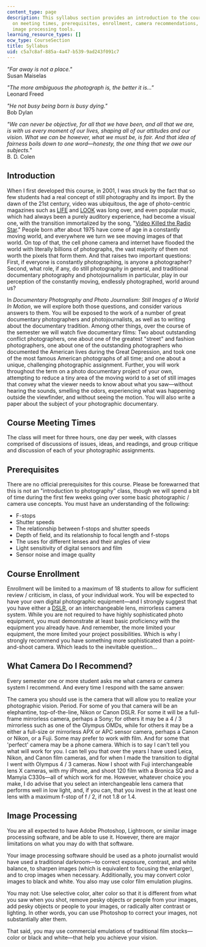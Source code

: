 ```yaml
---
content_type: page
description: This syllabus section provides an introduction to the course and information
  on meeting times, prerequisites, enrollment, camera recommendations, and use of
  image processing tools.
learning_resource_types: []
ocw_type: CourseSection
title: Syllabus
uid: c5a7c8af-885a-4a47-b539-9ad243f091c7
---
```


_"Far away is not a place."_  
Susan Maiselas

_"The more ambiguous the photograph is, the better it is..."_  
Leonard Freed

_"He not busy being born is busy dying."_  
Bob Dylan

_"We can never be objective, for all that we have been, and all that we are, is with us every moment of our lives, shaping all of our attitudes and our vision. What we can be however, what we must be, is fair. And that idea of fairness boils down to one word—honesty, the one thing that we owe our subjects."_  
B. D. Colen

Introduction
------------

When I first developed this course, in 2001, I was struck by the fact that so few students had a real concept of still photography and its import. By the dawn of the 21st century, video was ubiquitous, the age of photo-centric magazines such as [LIFE](http://time.com/life/) and [LOOK](https://en.wikipedia.org/wiki/Look_%28American_magazine%29) was long over, and even popular music, which had always been a purely auditory experience, had become a visual one, with the transition immortalized by the song, "[Video Killed the Radio Star](https://en.wikipedia.org/wiki/Video_Killed_the_Radio_Star)." People born after about 1975 have come of age in a constantly moving world, and everywhere we turn we see moving images of that world. On top of that, the cell phone camera and internet have flooded the world with literally billions of photographs, the vast majority of them not worth the pixels that form them. And that raises two important questions: First, if everyone is constantly photographing, is anyone a photographer? Second, what role, if any, do still photography in general, and traditional documentary photography and photojournalism in particular, play in our perception of the constantly moving, endlessly photographed, world around us?

In _Documentary Photography and Photo Journalism: Still Images of a World In Motion_, we will explore both those questions, and consider various answers to them. You will be exposed to the work of a number of great documentary photographers and photojournalists, as well as to writing about the documentary tradition. Among other things, over the course of the semester we will watch five documentary films: Two about outstanding conflict photographers, one about one of the greatest "street" and fashion photographers, one about one of the outstanding photographers who documented the American lives during the Great Depression, and took one of the most famous American photographs of all time; and one about a unique, challenging photographic assignment. Further, you will work throughout the term on a photo documentary project of your own, attempting to reduce a tiny area of the moving world to a set of still images that convey what the viewer needs to know about what you saw—without hearing the sounds, smelling the odors, experiencing what was happening outside the viewfinder, and without seeing the motion. You will also write a paper about the subject of your photographic documentary.

Course Meeting Times
--------------------

The class will meet for three hours, one day per week, with classes comprised of discussions of issues, ideas, and readings, and group critique and discussion of each of your photographic assignments.

Prerequisites
-------------

There are no official prerequisites for this course. Please be forewarned that this is not an "introduction to photography" class, though we will spend a bit of time during the first few weeks going over some basic photographic / camera use concepts. You must have an understanding of the following:

*   F-stops
*   Shutter speeds
*   The relationship between f-stops and shutter speeds
*   Depth of field, and its relationship to focal length and f-stops
*   The uses for different lenses and their angles of view
*   Light sensitivity of digital sensors and film
*   Sensor noise and image quality

Course Enrollment
-----------------

Enrollment will be limited to a maximum of 18 students to allow for sufficient review / criticism, in class, of your individual work. You will be expected to have your own digital photographic equipment—and I strongly suggest that you have either a [DSLR](https://en.wikipedia.org/wiki/Digital_single-lens_reflex_camera), or an interchangeable lens, mirrorless camera system. While you are not required to have highly sophisticated photo equipment, you must demonstrate at least basic proficiency with the equipment you already have. And remember, the more limited your equipment, the more limited your project possibilities. Which is why I strongly recommend you have something more sophisticated than a point-and-shoot camera. Which leads to the inevitable question…

What Camera Do I Recommend?
---------------------------

Every semester one or more student asks me what camera or camera system I recommend. And every time I respond with the same answer:

The camera you should use is the camera that will allow you to realize your photographic vision. Period. For some of you that camera will be an elephantine, top-of-the-line, Nikon or Canon DSLR. For some it will be a full-frame mirrorless camera, perhaps a Sony; for others it may be a 4 / 3 mirrorless such as one of the Olympus OMDs, while for others it may be a either a full-size or mirrorless APX or APC sensor camera, perhaps a Canon or Nikon, or a Fuji. Some may prefer to work with film. And for some that 'perfect' camera may be a phone camera. Which is to say I can't tell you what will work for you. I can tell you that over the years I have used Leica, Nikon, and Canon film cameras, and for when I made the transition to digital I went with Olympus 4 / 3 cameras. Now I shoot with Fuji interchangeable lens X cameras, with my iPhone, and shoot 120 film with a Bronica SQ and a Mamyia C330s—all of which work for me. However, whatever choice you make, I do advise that you select an interchangeable lens camera that performs well in low light, and, if you can, that you invest in the at least one lens with a maximum f-stop of f / 2, if not 1.8 or 1.4.

Image Processing
----------------

You are all expected to have Adobe Photoshop, Lightroom, or similar image processing software, and be able to use it. However, there are major limitations on what you may do with that software.

Your image processing software should be used as a photo journalist would have used a traditional darkroom—to correct exposure, contrast, and white balance, to sharpen images (which is equivalent to focusing the enlarger), and to crop images when necessary. Additionally, you may convert color images to black and white. You also may use color film emulation plugins.

You may not: Use selective color, alter color so that it is different from what you saw when you shot, remove pesky objects or people from your images, add pesky objects or people to your images, or radically alter contrast or lighting. In other words, you can use Photoshop to correct your images, not substantially alter them.

That said, you may use commercial emulations of traditional film stocks—color or black and white—that help you achieve your vision.